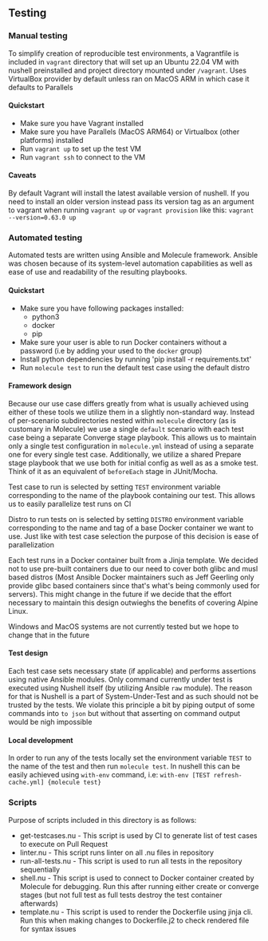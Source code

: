 ## __Testing__

### __Manual testing__
To simplify creation of reproducible test environments, a Vagrantfile is included in `vagrant` directory that will set up an Ubuntu 22.04 VM with nushell preinstalled and project directory mounted under `/vagrant`. Uses VirtualBox provider by default unless ran on MacOS ARM in which case it defaults to Parallels

#### __Quickstart__
* Make sure you have Vagrant installed
* Make sure you have Parallels (MacOS ARM64) or Virtualbox (other platforms) installed
* Run `vagrant up` to set up the test VM
* Run `vagrant ssh` to connect to the VM

#### __Caveats__
By default Vagrant will install the latest available version of nushell. If you need to install an older version instead pass its version tag as an argument to vagrant when running `vagrant up` or `vagrant provision` like this: `vagrant --version=0.63.0 up`

### __Automated testing__
Automated tests are written using Ansible and Molecule framework. Ansible was chosen because of its system-level automation capabilities as well as ease of use and readability of the resulting playbooks.

#### __Quickstart__
* Make sure you have following packages installed:
    * python3
    * docker
    * pip
* Make sure your user is able to run Docker containers without a password (i.e by adding your used to the `docker` group)
* Install python dependencies by running 'pip install -r requirements.txt'
* Run `molecule test` to run the default test case using the default distro

#### __Framework design__
Because our use case differs greatly from what is usually achieved using either of these tools we utilize them in a slightly non-standard way. Instead of per-scenario subdirectories nested within `molecule` directory (as is customary in Molecule) we use a single `default` scenario with each test case being a separate Converge stage playbook. This allows us to maintain only a single test configuration in `molecule.yml` instead of using a separate one for every single test case. Additionally, we utilize a shared Prepare stage playbook that we use both for initial config as well as as a smoke test. Think of it as an equivalent of `beforeEach` stage in JUnit/Mocha.

Test case to run is selected by setting `TEST` environment variable corresponding to the name of the playbook containing our test. This allows us to easily parallelize test runs on CI

Distro to run tests on is selected by setting `DISTRO` environment variable corresponding to the name and tag of a base Docker container we want to use. Just like with test case selection the purpose of this decision is ease of parallelization

Each test runs in a Docker container built from a Jinja template. We decided not to use pre-built containers due to our need to cover both glibc and musl based distros (Most Ansible Docker maintainers such as Jeff Geerling only provide glibc based containers since that's what's being commonly used for servers). This might change in the future if we decide that the effort necessary to maintain this design outwieghs the benefits of covering Alpine Linux.

Windows and MacOS systems are not currently tested but we hope to change that in the future

#### __Test design__
Each test case sets necessary state (if applicable) and performs assertions using native Ansible modules. Only command currently under test is executed using Nushell itself (by utilizing Ansible `raw` module). The reason for that is Nushell is a part of System-Under-Test and as such should not be trusted by the tests. We violate this principle a bit by piping output of some commands into `to json` but without that asserting on command output would be nigh impossible

#### __Local development__
In order to run any of the tests locally set the environment variable `TEST` to the name of the test and then run `molecule test`. In nushell this can be easily achieved using `with-env` command, i.e: `with-env [TEST refresh-cache.yml] {molecule test}`

### __Scripts__
Purpose of scripts included in this directory is as follows:
* get-testcases.nu - This script is used by CI to generate list of test cases to execute on Pull Request
* linter.nu - This script runs linter on all .nu files in repository
* run-all-tests.nu - This script is used to run all tests in the repository sequentially
* shell.nu - This script is used to connect to Docker container created by Molecule for debugging. Run this after running either create or converge stages (but not full test as full tests destroy the test container afterwards)
* template.nu - This script is used to render the Dockerfile using jinja cli. Run this when making changes to Dockerfile.j2 to check rendered file for syntax issues